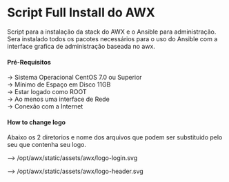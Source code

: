 <h1> Script Full Install do AWX </h1>
Script para a instalação da stack do AWX e o Ansible para administração.
Sera instalado todos os pacotes necessários para o uso do Ansible com a interface grafica de administração baseada no awx.

<h4> Pré-Requisitos </h4>
-> Sistema Operacional CentOS 7.0 ou Superior <br/>
-> Mínimo de Espaço em Disco 11GB <br/>
-> Estar logado como ROOT <br/>
-> Ao menos uma interface de Rede <br/>
-> Conexão com a Internet

<h4> How to change logo </h4>
Abaixo os 2 diretorios e nome dos arquivos que podem ser substituido pelo seu que contenha seu logo.

--> /opt/awx/static/assets/awx/logo-login.svg

--> /opt/awx/static/assets/awx/logo-header.svg
